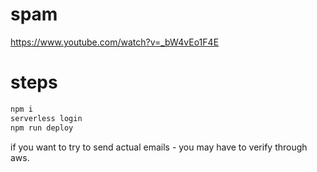 # spam
https://www.youtube.com/watch?v=_bW4vEo1F4E


# steps
```bash
npm i
serverless login
npm run deploy
```

if you want to try to send actual emails - 
you may have to verify through aws.
